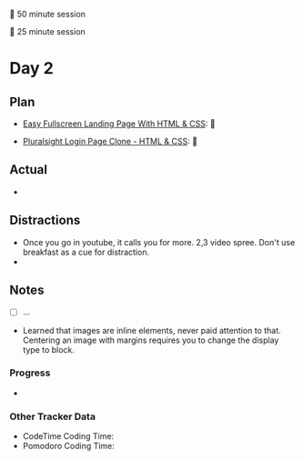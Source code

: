 🍒 50 minute session

🍅 25 minute session

# Day 2

## Plan
- [Easy Fullscreen Landing Page With HTML & CSS](https://www.youtube.com/watch?v=hVdTQWASliE): 🍒

- [Pluralsight Login Page Clone - HTML & CSS](https://www.youtube.com/watch?v=wIx1O5Y5EB4): 🍒

## Actual
-

## Distractions
- Once you go in youtube, it calls you for more. 2,3 video spree. Don't use breakfast as a cue for distraction.
- 


## Notes
- [ ] ...

- Learned that images are inline elements, never paid attention to that. Centering an image with margins requires you to change the display type to block.
  
### Progress
- 

### Other Tracker Data
- CodeTime Coding Time: 
- Pomodoro Coding Time: 
